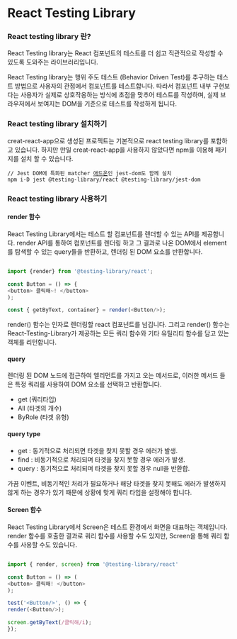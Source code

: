 # React Testing Library

### React testing library 란?

React Testing library는 React 컴포넌트의 테스트를 더 쉽고 직관적으로 작성할 수 있도록 도와주는 라이브러리입니다.&#x20;

React Testing library는 행위 주도 테스트 (Behavior Driven Test)를 추구하는 테스트 방법으로 사용자의 관점에서 컴포넌트를 테스트합니다. 따라서 컴포넌트 내부 구현보다는 사용자가 실제로 상호작옹하는 방식에 초점을 맞추어 테스트를 작성하며, 실제 브라우저에서 보여지는 DOM을 기준으로 테스트를 작성하게 됩니다.

### React testing library 설치하기

creat-react-app으로 생성된 프로젝트는 기본적으로 react testing library를 포함하고 있습니다. 하지만 만일 creat-react-app을 사용하지 않았다면 npm을 이용해 패키지를 설치 할 수 있습니다.

<pre><code>// Jest DOM에 특화된 matcher <a data-footnote-ref href="#user-content-fn-1">애드온</a>인 jest-dom도 함께 설치
npm i-D jest @testing-library/react @testing-library/jest-dom
</code></pre>

### React testing library 사용하기

#### render 함수

React Testing Library에서는 테스트 할 컴포넌트를 렌더할 수 있는 API를 제공합니다. render API를 통하여 컴포넌트를 렌더링 하고 그 결과로 나온 DOM에서 element를 탐색할 수 있는 query들을 반환하고, 렌더링 된 DOM 요소를 반환합니다.

```typescript

import {render} from '@testing-library/react';

const Button = () => {
<button> 클릭해~! </button>
);

const { getByText, container} = render(<Button/>);

```

render() 함수는 인자로 렌더링할 react 컴포넌트를 넘깁니다. 그리고 render() 함수는 React-Testing-Library가 제공하는 모든 쿼리 함수와 기타 유틸리티 함수를 담고 있는 객체를 리턴합니다.&#x20;

#### query

렌더링 된 DOM 노드에 접근하여 엘리먼트를 가지고 오는 메서드로, 이러한 메서드 들은 특정 쿼리를 사용하여 DOM 요소를 선택하고 반환합니다.

* get (쿼리타입)
* All (타겟의 개수)
* ByRole (타겟 유형)

#### query type

* get : 동기적으로 처리되면 타겟을 찾지 못할 경우 에러가 발생.
* find : 비동기적으로 처리되며 타겟을 찾지 못할 경우 에러가 발생.
* query : 동기적으로 처리되며 타겟을 찾지 못할 경우 null을 반환합.

가끔 이벤트, 비동기적인 처리가 필요하거나 해당 타겟을 찾지 못해도 에러가 발생하지 않게 하는 경우가 있기 때문에 상황에 맞게 쿼리 타입을 설정해야 합니다.

#### Screen 함수

React Testing Library에서 Screen은 테스트 환경에서 화면을 대표하는 객체입니다. render 함수를 호출한 결과로 쿼리 함수를 사용할 수도 있지만, Screen을 통해 쿼리 함수를 사용할 수도 있습니다.&#x20;

```typescript

import { render, screen} from '@testing-library/react'

const Button = () => (
<button> 클릭해! </button>
);

test('<Button/>', () => {
render(<Button/>);

screen.getByText(/클릭해/i);
});

```

[^1]: "에드온"은 기본적인 기능에 추가적인 기능이나 확장을 제공하는 소프트웨어나 도구를 의미합니다.
